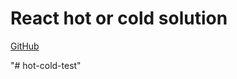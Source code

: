 # React hot or cold solution

[GitHub](https://github.com/Thinkful-Ed/react-hot-cold)

"# hot-cold-test" 
